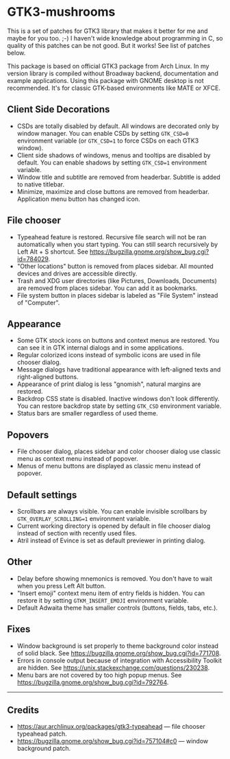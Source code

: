 ﻿GTK3-mushrooms
===

This is a set of patches for GTK3 library that makes it better for me and maybe for you too. ;-) I haven't wide knowledge about programming in C, so quality of this patches can be not good. But it works! See list of patches below.

This package is based on official GTK3 package from Arch Linux. In my version library is compiled without Broadway backend, documentation and example applications. Using this package with GNOME desktop is not recommended. It's for classic GTK-based environments like MATE or XFCE.

Client Side Decorations
---

* CSDs are totally disabled by default. All windows are decorated only by window manager. You can enable CSDs by setting `GTK_CSD=0` environment variable (or `GTK_CSD=1` to force CSDs on each GTK3 window).
* Client side shadows of windows, menus and tooltips are disabled by default. You can enable shadows by setting `GTK_CSD=1` environment variable.
* Window title and subtitle are removed from headerbar. Subtitle is added to native titlebar.
* Minimize, maximize and close buttons are removed from headerbar. Application menu button has changed icon.

File chooser
---

* Typeahead feature is restored. Recursive file search will not be ran automatically when you start typing. You can still search recursively by Left Alt + S shortcut. See https://bugzilla.gnome.org/show_bug.cgi?id=784029.
* "Other locations" button is removed from places sidebar. All mounted devices and drives are accessible directly.
* Trash and XDG user directories (like Pictures, Downloads, Documents) are removed from places sidebar. You can add it as bookmarks.
* File system button in places sidebar is labeled as "File System" instead of "Computer".

Appearance
---

* Some GTK stock icons on buttons and context menus are restored. You can see it in GTK internal dialogs and in some applications.
* Regular colorized icons instead of symbolic icons are used in file chooser dialog.
* Message dialogs have traditional appearance with left-aligned texts and right-aligned buttons.
* Appearance of print dialog is less "gnomish", natural margins are restored.
* Backdrop CSS state is disabled. Inactive windows don't look differently. You can restore backdrop state by setting `GTK_CSD` environment variable.
* Status bars are smaller regardless of used theme.

Popovers
---

* File chooser dialog, places sidebar and color chooser dialog use classic menu as context menu instead of popover.
* Menus of menu buttons are displayed as classic menu instead of popover.

Default settings
---

* Scrollbars are always visible. You can enable invisible scrollbars by `GTK_OVERLAY_SCROLLING=1` environment variable.
* Current working directory is opened by default in file chooser dialog instead of section with recently used files.
* Atril instead of Evince is set as default previewer in printing dialog.

Other
---

* Delay before showing mnemonics is removed. You don't have to wait when you press Left Alt button.
* "Insert emoji" context menu item of entry fields is hidden. You can restore it by setting `GTKM_INSERT_EMOJI` environment variable.
* Default Adwaita theme has smaller controls (buttons, fields, tabs, etc.).

Fixes
---

* Window background is set properly to theme background color instead of solid black. See https://bugzilla.gnome.org/show_bug.cgi?id=771708.
* Errors in console output because of integration with Accessibility Toolkit are hidden. See https://unix.stackexchange.com/questions/230238.
* Menu bars are not covered by too high popup menus. See https://bugzilla.gnome.org/show_bug.cgi?id=792764.

--------

Credits
---

* https://aur.archlinux.org/packages/gtk3-typeahead — file chooser typeahead patch.
* https://bugzilla.gnome.org/show_bug.cgi?id=757104#c0 — window background patch.
